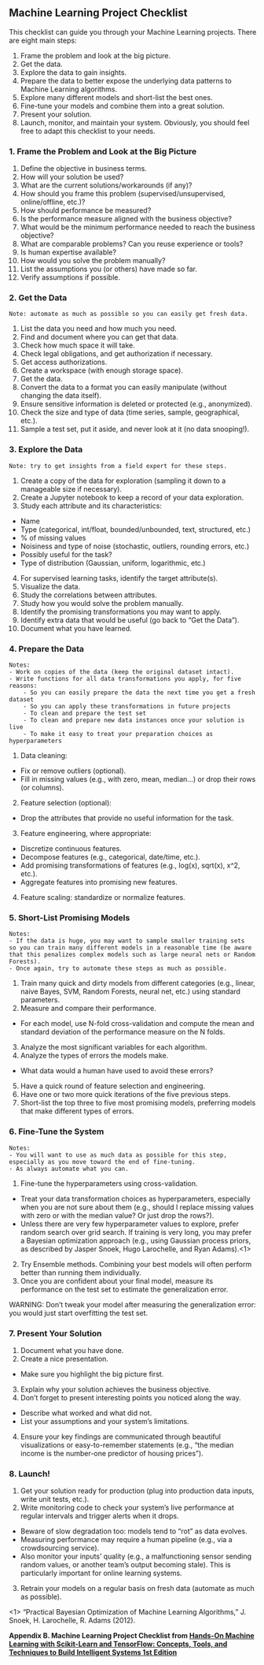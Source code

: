 ## Machine Learning Project Checklist
This checklist can guide you through your Machine Learning projects. There are eight main steps:
1. Frame the problem and look at the big picture.
2. Get the data.
3. Explore the data to gain insights.
4. Prepare the data to better expose the underlying data patterns to Machine Learning algorithms.
5. Explore many different models and short-list the best ones.
6. Fine-tune your models and combine them into a great solution.
7. Present your solution.
8. Launch, monitor, and maintain your system.
Obviously, you should feel free to adapt this checklist to your needs.


### 1. Frame the Problem and Look at the Big Picture
1. Define the objective in business terms.
2. How will your solution be used?
3. What are the current solutions/workarounds (if any)?
4. How should you frame this problem (supervised/unsupervised, online/offline, etc.)?
5. How should performance be measured?
6. Is the performance measure aligned with the business objective?
7. What would be the minimum performance needed to reach the business objective?
8. What are comparable problems? Can you reuse experience or tools?
9. Is human expertise available?
10. How would you solve the problem manually?
11. List the assumptions you (or others) have made so far.
12. Verify assumptions if possible.


### 2. Get the Data
    Note: automate as much as possible so you can easily get fresh data.

1. List the data you need and how much you need.
2. Find and document where you can get that data.
3. Check how much space it will take.
4. Check legal obligations, and get authorization if necessary.
5. Get access authorizations.
6. Create a workspace (with enough storage space).
7. Get the data.
8. Convert the data to a format you can easily manipulate (without changing the data itself).
9. Ensure sensitive information is deleted or protected (e.g., anonymized).
10. Check the size and type of data (time series, sample, geographical, etc.).
11. Sample a test set, put it aside, and never look at it (no data snooping!).


### 3. Explore the Data
    Note: try to get insights from a field expert for these steps.

1. Create a copy of the data for exploration (sampling it down to a manageable size if necessary).
2. Create a Jupyter notebook to keep a record of your data exploration.
3. Study each attribute and its characteristics:
- Name
- Type (categorical, int/float, bounded/unbounded, text, structured, etc.)
- % of missing values
- Noisiness and type of noise (stochastic, outliers, rounding errors, etc.)
- Possibly useful for the task?
- Type of distribution (Gaussian, uniform, logarithmic, etc.)
4. For supervised learning tasks, identify the target attribute(s).
5. Visualize the data.
6. Study the correlations between attributes.
7. Study how you would solve the problem manually.
8. Identify the promising transformations you may want to apply.
9. Identify extra data that would be useful (go back to “Get the Data”).
10. Document what you have learned.


### 4. Prepare the Data
    Notes:
    - Work on copies of the data (keep the original dataset intact).
    - Write functions for all data transformations you apply, for five reasons:
        - So you can easily prepare the data the next time you get a fresh dataset
        - So you can apply these transformations in future projects
        - To clean and prepare the test set
        - To clean and prepare new data instances once your solution is live
        - To make it easy to treat your preparation choices as hyperparameters

1. Data cleaning:
  - Fix or remove outliers (optional).
  - Fill in missing values (e.g., with zero, mean, median…) or drop their rows (or columns).
2. Feature selection (optional):
  - Drop the attributes that provide no useful information for the task.
3. Feature engineering, where appropriate:
  - Discretize continuous features.
  - Decompose features (e.g., categorical, date/time, etc.).
  - Add promising transformations of features (e.g., log(x), sqrt(x), x^2, etc.).
  - Aggregate features into promising new features.
4. Feature scaling: standardize or normalize features.


### 5. Short-List Promising Models
    Notes:
    - If the data is huge, you may want to sample smaller training sets 
    so you can train many different models in a reasonable time (be aware 
    that this penalizes complex models such as large neural nets or Random Forests).
    - Once again, try to automate these steps as much as possible.

1. Train many quick and dirty models from different categories (e.g., linear, naive Bayes, SVM, Random Forests, neural net, etc.) using standard parameters.
2. Measure and compare their performance.
  - For each model, use N-fold cross-validation and compute the mean and standard deviation of the performance measure on the N folds.
3. Analyze the most significant variables for each algorithm.
4. Analyze the types of errors the models make.
  - What data would a human have used to avoid these errors?
5. Have a quick round of feature selection and engineering.
6. Have one or two more quick iterations of the five previous steps.
7. Short-list the top three to five most promising models, preferring models that make different types of errors.


### 6. Fine-Tune the System
    Notes:
    - You will want to use as much data as possible for this step, 
    especially as you move toward the end of fine-tuning.
    - As always automate what you can.

1. Fine-tune the hyperparameters using cross-validation.
  - Treat your data transformation choices as hyperparameters, especially when you are not sure about them (e.g., should I replace missing values with zero or with the median value? Or just drop the rows?).
  - Unless there are very few hyperparameter values to explore, prefer random search over grid search. If training is very long, you may prefer a Bayesian optimization approach (e.g., using Gaussian process priors, as described by Jasper Snoek, Hugo Larochelle, and Ryan Adams).<1>
2. Try Ensemble methods. Combining your best models will often perform better than running them individually.
3. Once you are confident about your final model, measure its performance on the test set to estimate the generalization error.

WARNING:
Don’t tweak your model after measuring the generalization error: you would just start overfitting the test set.


### 7. Present Your Solution
1. Document what you have done.
2. Create a nice presentation.
  - Make sure you highlight the big picture first.
3. Explain why your solution achieves the business objective.
3. Don’t forget to present interesting points you noticed along the way.
  - Describe what worked and what did not.
  - List your assumptions and your system’s limitations.
4. Ensure your key findings are communicated through beautiful visualizations or easy-to-remember statements (e.g., “the median income is the number-one predictor of housing prices”).


### 8. Launch!
1. Get your solution ready for production (plug into production data inputs, write unit tests, etc.).
2. Write monitoring code to check your system’s live performance at regular intervals and trigger alerts when it drops.
  - Beware of slow degradation too: models tend to “rot” as data evolves.
  - Measuring performance may require a human pipeline (e.g., via a crowdsourcing service).
  - Also monitor your inputs’ quality (e.g., a malfunctioning sensor sending random values, or another team’s output becoming stale). This is particularly important for online learning systems.
3. Retrain your models on a regular basis on fresh data (automate as much as possible).

<1> “Practical Bayesian Optimization of Machine Learning Algorithms,” J. Snoek, H. Larochelle, R. Adams (2012).

**Appendix B. Machine Learning Project Checklist from [Hands-On Machine Learning with Scikit-Learn and TensorFlow: Concepts, Tools, and Techniques to Build Intelligent Systems 1st Edition](https://www.amazon.com/Hands-Machine-Learning-Scikit-Learn-TensorFlow/dp/1491962291/ref=sr_1_1?s=books&ie=UTF8&qid=1499078407&sr=1-1&keywords=Hands+on)**
